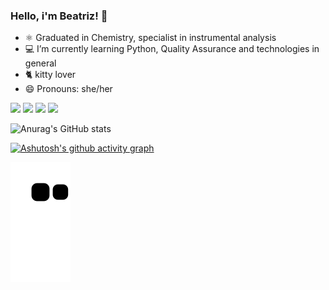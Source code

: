 ### Hello, i'm Beatriz!  👋

- ⚛️ Graduated in Chemistry, specialist in instrumental analysis
- 💻 I’m currently learning Python, Quality Assurance and technologies in general
- 🐈 kitty lover
- 😄 Pronouns: she/her




<div> 
  <a href="https://instagram.com/bea3_reis?igshid=ZDdkNTZiNTM=" target="_blank"><img src="https://img.shields.io/badge/-Instagram-%23E4405F?style=for-the-badge&logo=instagram&logoColor=white" target="_blank"></a>
 	 <a href="https://discord.com/channels/@me"_blank"><img src="https://img.shields.io/badge/Discord-7289DA?style=for-the-badge&logo=discord&logoColor=white" target="_blank"></a> 
  <a href = "mailto:beatrizportelladosreis@gmail.com"><img src="https://img.shields.io/badge/-Gmail-%23333?style=for-the-badge&logo=gmail&logoColor=white" target="_blank"></a>
  <a href="https://www.linkedin.com/in/beatriz-portella-5a0679268/" target="_blank"><img src="https://img.shields.io/badge/-LinkedIn-%230077B5?style=for-the-badge&logo=linkedin&logoColor=white" target="_blank"></a> 
  
</div>

![Anurag's GitHub stats](https://github-readme-stats.vercel.app/api?username=bea3portella&show_icons=true&theme=radical)


[![Ashutosh's github activity graph](https://github-readme-activity-graph.cyclic.app/graph?username=bea3portella&bg_color=0d1117&color=ff0000&line=ffd500&point=e60000&area=true&hide_border=true)](https://github.com/ashutosh00710/github-readme-activity-graph)



 ![snake gif](https://github.com/bea3portella/bea3portella/blob/output/github-contribution-grid-snake.svg)

